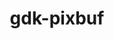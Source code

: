 ---
title: "gdk-pixbuf"
layout: cache
categories: [package, develop-2024-12-01]
meta: {"versions": ["2.42.12"], "compilers": ["gcc@=11.4.0"], "oss": ["ubuntu22.04"], "platforms": ["linux"], "targets": ["x86_64_v3"], "stacks": ["e4s", "root"], "num_specs": 1, "num_specs_by_stack": {"root": 1, "e4s": 1}}
spec_details: [{"hash": "pqtihuc3cm3ovpj6tvfk33pxnhuqxt47", "compiler": "gcc@=11.4.0", "versions": ["2.42.12"], "os": "ubuntu22.04", "platform": "linux", "target": "x86_64_v3", "variants": ["build_system=meson", "buildtype=release", "default_library=shared", "~man", "~strip", "~tiff"], "stacks": ["root", "e4s"], "size": "-", "tarball": "https://binaries.spack.io/develop-2024-12-01/build_cache/linux-ubuntu22.04-x86_64_v3/gcc-11.4.0/gdk-pixbuf-2.42.12/linux-ubuntu22.04-x86_64_v3-gcc-11.4.0-gdk-pixbuf-2.42.12-pqtihuc3cm3ovpj6tvfk33pxnhuqxt47.spack"}]
---